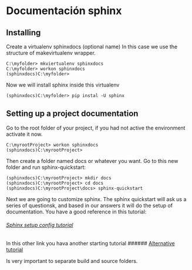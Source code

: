 # Documentación sphinx

## Installing

Create a virtualenv sphinxdocs (optional name)
In this case we use the structure of makevirtualenv wrapper.
```shell
C:\myfolder> mkviertualenv sphinxdocs
C:\myfolder> workon sphinxdocs
(sphinxdocs)C:\myfolder>
```
Now we will install sphinx inside this virtualenv

```shell
(sphinxdocs)C:\myfolder> pip instal -U sphinx
```

## Setting up a project documentation

Go to the root folder of your project, if you had not active the environment activate it now.
```shell
C:\myrootProject> workon sphinxdocs
(sphinxdocs)C:\myrootProject>
```
Then create a folder named docs or whatever you want. Go to this new folder and run sphinx-quickstart:

```shell
(sphinxdocs)C:\myrootProject> mkdir docs
(sphinxdocs)C:\myrootProject> cd docs
(sphinxdocs)C:\myrootProject\docs> sphinx-quickstart
```

Next we are going to customize sphinx. The sphinx quickstart will ask us a series of questionsk, and based in our answers it will do the setup of documentation. You have a good reference in this tutorial:

###### [Sphinx setup config tutorial](https://docs.readthedocs.io/en/stable/intro/getting-started-with-sphinx.html)

In this other link you hava another starting tutorial ###### [Alternative tutorial](https://medium.com/@eikonomega/getting-started-with-sphinx-autodoc-part-1-2cebbbca5365)

Is very important to separate build and source folders.
